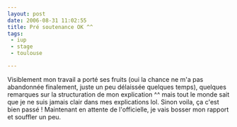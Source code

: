 ```yaml
---
layout: post
date: 2006-08-31 11:02:55
title: Pré soutenance OK ^^
tags:
 - iup
 - stage
 - toulouse

---
```


Visiblement mon travail a porté ses fruits (oui la chance ne m'a pas abandonnée finalement, juste un peu délaissée quelques temps), quelques remarques sur la structuration de mon explication ^^ mais tout le monde sait que je ne suis jamais clair dans mes explications lol. Sinon voila, ça c'est bien passé ! Maintenant en attente de l'officielle, je vais bosser mon rapport et souffler un peu.
